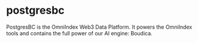 # postgresbc
PostgresBC is the OmniIndex Web3 Data Platform. It powers the OmniIndex tools and contains the full power of our AI engine: Boudica. 
